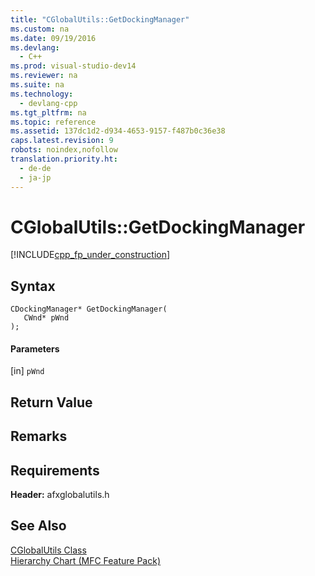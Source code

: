 ```yaml
---
title: "CGlobalUtils::GetDockingManager"
ms.custom: na
ms.date: 09/19/2016
ms.devlang: 
  - C++
ms.prod: visual-studio-dev14
ms.reviewer: na
ms.suite: na
ms.technology: 
  - devlang-cpp
ms.tgt_pltfrm: na
ms.topic: reference
ms.assetid: 137dc1d2-d934-4653-9157-f487b0c36e38
caps.latest.revision: 9
robots: noindex,nofollow
translation.priority.ht: 
  - de-de
  - ja-jp
---
```

# CGlobalUtils::GetDockingManager
[!INCLUDE[cpp_fp_under_construction](../vs140/includes/cpp_fp_under_construction_md.md)]  
  
## Syntax  
  
```  
CDockingManager* GetDockingManager(  
   CWnd* pWnd  
);  
```  
  
#### Parameters  
 [in] `pWnd`  
  
## Return Value  
  
## Remarks  
  
## Requirements  
 **Header:** afxglobalutils.h  
  
## See Also  
 [CGlobalUtils Class](../vs140/CGlobalUtils-Class.md)   
 [Hierarchy Chart (MFC Feature Pack)](../vs140/Hierarchy-Chart.md)